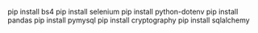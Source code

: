 pip install bs4
pip install selenium
pip install python-dotenv
pip install pandas
pip install pymysql
pip install cryptography
pip install sqlalchemy
